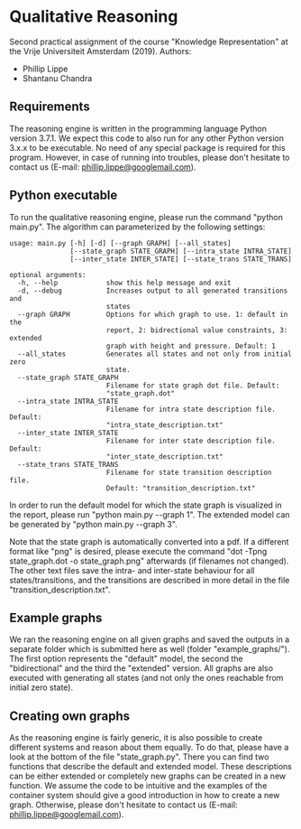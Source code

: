 # Qualitative Reasoning
Second practical assignment of the course "Knowledge Representation" at the Vrije Universiteit Amsterdam (2019). 
Authors:
* Phillip Lippe
* Shantanu Chandra

## Requirements
The reasoning engine is written in the programming language Python version 3.7.1. We expect this code to also run for any other Python version 3.x.x to be executable. No need of any special package is required for this program. However, in case of running into troubles, please don't hesitate to contact us (E-mail: phillip.lippe@googlemail.com).

## Python executable
To run the qualitative reasoning engine, please run the command "python main.py". The algorithm can parameterized by the following settings:
```
usage: main.py [-h] [-d] [--graph GRAPH] [--all_states]
               [--state_graph STATE_GRAPH] [--intra_state INTRA_STATE]
               [--inter_state INTER_STATE] [--state_trans STATE_TRANS]

optional arguments:
  -h, --help            show this help message and exit
  -d, --debug           Increases output to all generated transitions and
                        states
  --graph GRAPH         Options for which graph to use. 1: default in the
                        report, 2: bidrectional value constraints, 3: extended
                        graph with height and pressure. Default: 1
  --all_states          Generates all states and not only from initial zero
                        state.
  --state_graph STATE_GRAPH
                        Filename for state graph dot file. Default:
                        "state_graph.dot"
  --intra_state INTRA_STATE
                        Filename for intra state description file. Default:
                        "intra_state_description.txt"
  --inter_state INTER_STATE
                        Filename for inter state description file. Default:
                        "inter_state_description.txt"
  --state_trans STATE_TRANS
                        Filename for state transition description file.
                        Default: "transition_description.txt"
```

In order to run the default model for which the state graph is visualized in the report, please run "python main.py --graph 1". The extended model can be generated by "python main.py --graph 3". 

Note that the state graph is automatically converted into a pdf. If a different format like "png" is desired, please execute the command "dot -Tpng state_graph.dot -o state_graph.png" afterwards (if filenames not changed). The other text files save the intra- and inter-state behaviour for all states/transitions, and the transitions are described in more detail in the file "transition_description.txt".

## Example graphs
We ran the reasoning engine on all given graphs and saved the outputs in a separate folder which is submitted here as well (folder "example_graphs/"). The first option represents the "default" model, the second the "bidirectional" and the third the "extended" version. All graphs are also executed with generating all states (and not only the ones reachable from initial zero state).

## Creating own graphs
As the reasoning engine is fairly generic, it is also possible to create different systems and reason about them equally. To do that, please have a look at the bottom of the file "state_graph.py". There you can find two functions that describe the default and extended model. These descriptions can be either extended or completely new graphs can be created in a new function. We assume the code to be intuitive and the examples of the container system should give a good introduction in how to create a new graph. Otherwise, please don't hesitate to contact us (E-mail: phillip.lippe@googlemail.com).

